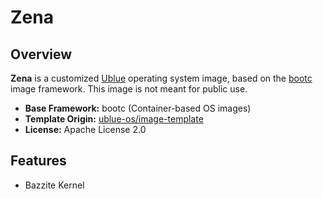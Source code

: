 # Zena

## Overview

**Zena** is a customized [Ublue](https://github.com/ublue-os) operating system image, based on the [bootc](https://github.com/bootc-dev/bootc) image framework. This image is not meant for public use.

- **Base Framework:** bootc (Container-based OS images)
- **Template Origin:** [ublue-os/image-template](https://github.com/ublue-os/image-template)
- **License:** Apache License 2.0

## Features

- Bazzite Kernel
